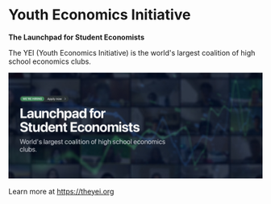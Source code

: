 # Youth Economics Initiative

**The Launchpad for Student Economists**

The YEI (Youth Economics Initiative) is the world's largest coalition of high school economics clubs.

![YEI Banner](./banner.jpg)

Learn more at https://theyei.org
